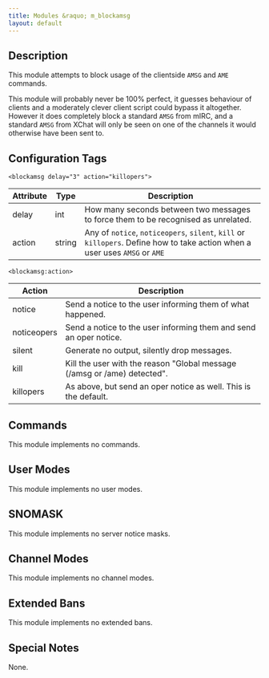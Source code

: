 ```yaml
---
title: Modules &raquo; m_blockamsg
layout: default
---
```


## Description

This module attempts to block usage of the clientside `AMSG` and `AME` commands.

This module will probably never be 100% perfect, it guesses behaviour of clients and a moderately clever client 
script could bypass it altogether. However it does completely block a standard `AMSG` from mIRC, and a standard 
`AMSG` from XChat will only be seen on one of the channels it would otherwise have been sent to.

## Configuration Tags

`<blockamsg delay="3" action="killopers">`

Attribute | Type | Description
--------- | ---- | -----------
delay | int |  How many seconds between two messages to force them to be recognised as unrelated.
action | string | Any of `notice`, `noticeopers`, `silent`, `kill` or `killopers`. Define how to take action when a user uses `AMSG` or `AME`

`<blockamsg:action>`

Action | Description
------ | -----------
notice | Send a notice to the user informing them of what happened.
noticeopers | Send a notice to the user informing them and send an oper notice.
silent | Generate no output, silently drop messages.
kill | Kill the user with the reason "Global message (/amsg or /ame) detected".
killopers | As above, but send an oper notice as well. This is the default. 

## Commands

This module implements no commands.

## User Modes

This module implements no user modes.

## SNOMASK

This module implements no server notice masks.

## Channel Modes

This module implements no channel modes.

## Extended Bans

This module implements no extended bans.

## Special Notes

None.
